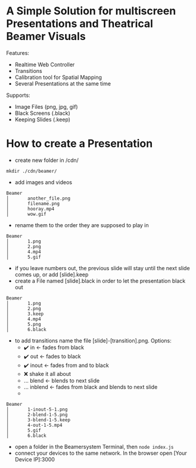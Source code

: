 # A Simple Solution for multiscreen Presentations and Theatrical Beamer Visuals

Features:

- Realtime Web Controller
- Transitions
- Calibration tool for Spatial Mapping
- Several Presentations at the same time

Supports:
- Image Files (png, jpg, gif)
- Black Screens (.black)
- Keeping Slides (.keep)

# How to create a Presentation
- create new folder in /cdn/

```mkdir ./cdn/beamer/ ```


- add images and videos

```
Beamer
│       another_file.png
│       filename.png
│       hooray.mp4
│       wow.gif
```

- rename them to the order they are supposed to play in

```
Beamer
│       1.png
│       2.png
│       4.mp4
│       5.gif
```

- if you leave numbers out, the previous slide will stay until the next slide comes up, or add \[slide\].keep
- create a File named \[slide\].black in order to let the presentation black out
```
Beamer
│       1.png
│       2.png
│       3.keep
│       4.mp4
│       5.png
│       6.black
```
- to add transitions name the file \[slide\]-\[transition\].png. Options: 
    - ✔️ in     <- fades from black
    - ✔️ out    <- fades to black
    - ✔️ inout  <- fades from and to black
    - ❌ shake it all about
    - ... blend  <- blends to next slide
    - ... inblend <- fades from black and blends to next slide
    - 

```
Beamer
│       1-inout-5-1.png
│       2-blend-1-5.png
│       3-blend-1-5.keep
│       4-out-1-5.mp4
│       5.gif
│       6.black
```

- open a folder in the Beamersystem Terminal, then ```node index.js```
- connect your devices to the same network. In the browser open \[Your Device IP\]:3000 
